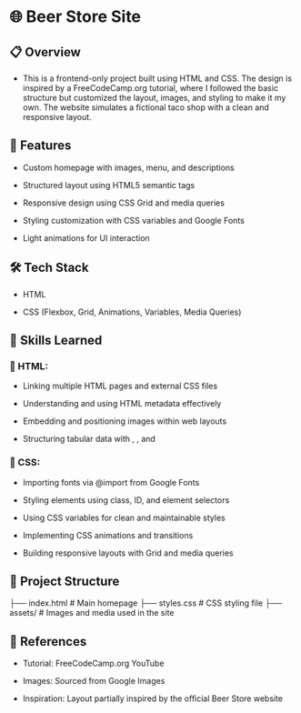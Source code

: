 # 🌐 Beer Store Site
## 📋 Overview

- This is a frontend-only project built using HTML and CSS. The design is inspired by a FreeCodeCamp.org
 tutorial, where I followed the basic structure but customized the layout, images, and styling to make it my own. The website simulates a fictional taco shop with a clean and responsive layout.

## 🚀 Features

- Custom homepage with images, menu, and descriptions

- Structured layout using HTML5 semantic tags

- Responsive design using CSS Grid and media queries

- Styling customization with CSS variables and Google Fonts

- Light animations for UI interaction

## 🛠️ Tech Stack

- HTML

- CSS (Flexbox, Grid, Animations, Variables, Media Queries)

## 🧠 Skills Learned
### 📘 HTML:

- Linking multiple HTML pages and external CSS files

- Understanding and using HTML metadata effectively

- Embedding and positioning images within web layouts

- Structuring tabular data with <thead>, <tbody>, and <tfoot>

### 🎨 CSS:

- Importing fonts via @import from Google Fonts

- Styling elements using class, ID, and element selectors

- Using CSS variables for clean and maintainable styles

- Implementing CSS animations and transitions

- Building responsive layouts with Grid and media queries

## 📁 Project Structure
├── index.html               # Main homepage
├── styles.css               # CSS styling file
├── assets/                  # Images and media used in the site

## 🔗 References

- Tutorial: FreeCodeCamp.org YouTube

- Images: Sourced from Google Images

- Inspiration: Layout partially inspired by the official Beer Store website
